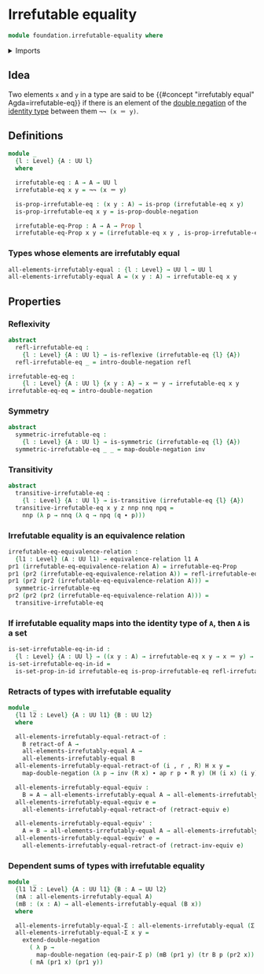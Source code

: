 # Irrefutable equality

```agda
module foundation.irrefutable-equality where
```

<details><summary>Imports</summary>

```agda
open import foundation.action-on-identifications-functions
open import foundation.binary-relations
open import foundation.dependent-pair-types
open import foundation.double-negation
open import foundation.double-negation-stable-equality
open import foundation.equality-dependent-pair-types
open import foundation.equivalences
open import foundation.functoriality-propositional-truncation
open import foundation.reflecting-maps-equivalence-relations
open import foundation.retracts-of-types
open import foundation.transport-along-identifications
open import foundation.universe-levels

open import foundation-core.equivalence-relations
open import foundation-core.identity-types
open import foundation-core.propositions
open import foundation-core.sets
```

</details>

## Idea

Two elements `x` and `y` in a type are said to be
{{#concept "irrefutably equal" Agda=irrefutable-eq}} if there is an element of
the [double negation](foundation.double-negation.md) of the
[identity type](foundation-core.identity-types.md) between them `¬¬ (x ＝ y)`.

## Definitions

```agda
module _
  {l : Level} {A : UU l}
  where

  irrefutable-eq : A → A → UU l
  irrefutable-eq x y = ¬¬ (x ＝ y)

  is-prop-irrefutable-eq : (x y : A) → is-prop (irrefutable-eq x y)
  is-prop-irrefutable-eq x y = is-prop-double-negation

  irrefutable-eq-Prop : A → A → Prop l
  irrefutable-eq-Prop x y = (irrefutable-eq x y , is-prop-irrefutable-eq x y)
```

### Types whose elements are irrefutably equal

```agda
all-elements-irrefutably-equal : {l : Level} → UU l → UU l
all-elements-irrefutably-equal A = (x y : A) → irrefutable-eq x y
```

## Properties

### Reflexivity

```agda
abstract
  refl-irrefutable-eq :
    {l : Level} {A : UU l} → is-reflexive (irrefutable-eq {l} {A})
  refl-irrefutable-eq _ = intro-double-negation refl

irrefutable-eq-eq :
    {l : Level} {A : UU l} {x y : A} → x ＝ y → irrefutable-eq x y
irrefutable-eq-eq = intro-double-negation
```

### Symmetry

```agda
abstract
  symmetric-irrefutable-eq :
    {l : Level} {A : UU l} → is-symmetric (irrefutable-eq {l} {A})
  symmetric-irrefutable-eq _ _ = map-double-negation inv
```

### Transitivity

```agda
abstract
  transitive-irrefutable-eq :
    {l : Level} {A : UU l} → is-transitive (irrefutable-eq {l} {A})
  transitive-irrefutable-eq x y z nnp nnq npq =
    nnp (λ p → nnq (λ q → npq (q ∙ p)))
```

### Irrefutable equality is an equivalence relation

```agda
irrefutable-eq-equivalence-relation :
  {l1 : Level} (A : UU l1) → equivalence-relation l1 A
pr1 (irrefutable-eq-equivalence-relation A) = irrefutable-eq-Prop
pr1 (pr2 (irrefutable-eq-equivalence-relation A)) = refl-irrefutable-eq
pr1 (pr2 (pr2 (irrefutable-eq-equivalence-relation A))) =
  symmetric-irrefutable-eq
pr2 (pr2 (pr2 (irrefutable-eq-equivalence-relation A))) =
  transitive-irrefutable-eq
```

### If irrefutable equality maps into the identity type of `A`, then `A` is a set

```agda
is-set-irrefutable-eq-in-id :
  {l : Level} {A : UU l} → ((x y : A) → irrefutable-eq x y → x ＝ y) → is-set A
is-set-irrefutable-eq-in-id =
  is-set-prop-in-id irrefutable-eq is-prop-irrefutable-eq refl-irrefutable-eq
```

### Retracts of types with irrefutable equality

```agda
module _
  {l1 l2 : Level} {A : UU l1} {B : UU l2}
  where

  all-elements-irrefutably-equal-retract-of :
    B retract-of A →
    all-elements-irrefutably-equal A →
    all-elements-irrefutably-equal B
  all-elements-irrefutably-equal-retract-of (i , r , R) H x y =
    map-double-negation (λ p → inv (R x) ∙ ap r p ∙ R y) (H (i x) (i y))

  all-elements-irrefutably-equal-equiv :
    B ≃ A → all-elements-irrefutably-equal A → all-elements-irrefutably-equal B
  all-elements-irrefutably-equal-equiv e =
    all-elements-irrefutably-equal-retract-of (retract-equiv e)

  all-elements-irrefutably-equal-equiv' :
    A ≃ B → all-elements-irrefutably-equal A → all-elements-irrefutably-equal B
  all-elements-irrefutably-equal-equiv' e =
    all-elements-irrefutably-equal-retract-of (retract-inv-equiv e)
```

### Dependent sums of types with irrefutable equality

```agda
module _
  {l1 l2 : Level} {A : UU l1} {B : A → UU l2}
  (mA : all-elements-irrefutably-equal A)
  (mB : (x : A) → all-elements-irrefutably-equal (B x))
  where

  all-elements-irrefutably-equal-Σ : all-elements-irrefutably-equal (Σ A B)
  all-elements-irrefutably-equal-Σ x y =
    extend-double-negation
      ( λ p →
        map-double-negation (eq-pair-Σ p) (mB (pr1 y) (tr B p (pr2 x)) (pr2 y)))
      ( mA (pr1 x) (pr1 y))
```
